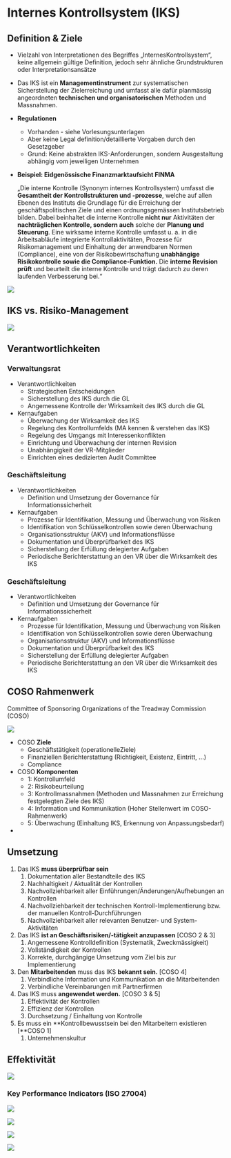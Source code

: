 # Internes Kontrollsystem \(IKS\)

## **Definition & Ziele** 

* Vielzahl von Interpretationen des Begriffes „InternesKontrollsystem“, keine allgemein gültige Definition, jedoch sehr ähnliche Grundstrukturen oder Interpretationsansätze
* Das IKS ist ein **Managementinstrument** zur systematischen Sicherstellung der Zielerreichung und umfasst alle dafür planmässig angeordneten **technischen und organisatorischen** Methoden und Massnahmen.
* **Regulationen**
  * Vorhanden - siehe Vorlesungsunterlagen
  * Aber keine Legal definition/detaillierte Vorgaben durch den Gesetzgeber
  * Grund: Keine abstrakten IKS-Anforderungen, sondern Ausgestaltung abhängig vom jeweiligen Unternehmen
* **Beispiel: Eidgenössische Finanzmarktaufsicht FINMA**

  „Die interne Kontrolle \(Synonym internes Kontrollsystem\) umfasst die **Gesamtheit der Kontrollstrukturen und -prozesse**, welche auf allen Ebenen des Instituts die Grundlage für die Erreichung der geschäftspolitischen Ziele und einen ordnungsgemässen Institutsbetrieb bilden. Dabei beinhaltet die interne Kontrolle **nicht nur** Aktivitäten der **nachträglichen Kontrolle, sondern auch** solche der **Planung und Steuerung**. Eine wirksame interne Kontrolle umfasst u. a. in die Arbeitsabläufe integrierte Kontrollaktivitäten, Prozesse für Risikomanagement und Einhaltung der anwendbaren Normen \(Compliance\), eine von der Risikobewirtschaftung **unabhängige Risikokontrolle sowie die Compliance-Funktion.** Die **interne Revision prüft** und beurteilt die interne Kontrolle und trägt dadurch zu deren laufenden Verbesserung bei.“

![](../.gitbook/assets/image%20%28126%29.png)

## IKS vs. Risiko-Management

![](../.gitbook/assets/image%20%28219%29.png)





## Verantwortlichkeiten 

### Verwaltungsrat

* Verantwortlichkeiten
  * Strategischen Entscheidungen
  * Sicherstellung des IKS durch die GL
  * Angemessene Kontrolle der Wirksamkeit des IKS durch die GL
* Kernaufgaben
  * Überwachung der Wirksamkeit des IKS
  * Regelung des Kontrollumfelds \(MA kennen & verstehen das IKS\)
  * Regelung des Umgangs mit Interessenkonflikten
  * Einrichtung und Überwachung der internen Revision
  * Unabhängigkeit der VR-Mitglieder
  * Einrichten eines dedizierten Audit Committee

### Geschäftsleitung

* Verantwortlichkeiten
  * Definition und Umsetzung der Governance für Informationssicherheit
* Kernaufgaben
  * Prozesse für Identifikation, Messung und Überwachung von Risiken
  * Identifikation von Schlüsselkontrollen sowie deren Überwachung
  * Organisationsstruktur \(AKV\) und Informationsflüsse
  * Dokumentation und Überprüfbarkeit des IKS
  * Sicherstellung der Erfüllung delegierter Aufgaben
  * Periodische Berichterstattung an den VR über die Wirksamkeit des IKS

### Geschäftsleitung

* Verantwortlichkeiten
  * Definition und Umsetzung der Governance für Informationssicherheit
* Kernaufgaben
  * Prozesse für Identifikation, Messung und Überwachung von Risiken
  * Identifikation von Schlüsselkontrollen sowie deren Überwachung
  * Organisationsstruktur \(AKV\) und Informationsflüsse
  * Dokumentation und Überprüfbarkeit des IKS
  * Sicherstellung der Erfüllung delegierter Aufgaben
  * Periodische Berichterstattung an den VR über die Wirksamkeit des IKS



## COSO Rahmenwerk

Committee of Sponsoring Organizations of the Treadway Commission \(COSO\)

![](../.gitbook/assets/image%20%28133%29.png)

* COSO **Ziele**
  * Geschäftstätigkeit \(operationelleZiele\)
  * Finanziellen Berichterstattung \(Richtigkeit, Existenz, Eintritt, ...\)
  * Compliance
* COSO **Komponenten**
  * 1: Kontrollumfeld
  * 2: Risikobeurteilung
  * 3: Kontrollmassnahmen \(Methoden und Massnahmen zur Erreichung festgelegten Ziele des IKS\)
  * 4: Information und Kommunikation \(Hoher Stellenwert im COSO-Rahmenwerk\)
  * 5: Überwachung \(Einhaltung IKS, Erkennung von Anpassungsbedarf\)
* 
## Umsetzung

1. Das IKS **muss überprüfbar sein**
   1. Dokumentation aller Bestandteile des IKS
   2. Nachhaltigkeit / Aktualität der Kontrollen
   3. Nachvollziehbarkeit aller Einführungen/Änderungen/Aufhebungen an Kontrollen
   4. Nachvollziehbarkeit der technischen Kontroll-Implementierung bzw. der manuellen Kontroll-Durchführungen
   5. Nachvollziehbarkeit aller relevanten Benutzer- und System-Aktivitäten
2. Das IKS **ist an Geschäftsrisiken/-tätigkeit anzupassen** \[COSO 2 & 3\]
   1. Angemessene Kontrolldefinition \(Systematik, Zweckmässigkeit\)
   2. Vollständigkeit der Kontrollen
   3. Korrekte, durchgängige Umsetzung vom Ziel bis zur Implementierung
3. Den **Mitarbeitenden** muss das IKS **bekannt sein.** \[COSO 4\]
   1. Verbindliche Information und Kommunikation an die Mitarbeitenden
   2. Verbindliche Vereinbarungen mit Partnerfirmen
4. Das IKS muss **angewendet werden.** \[COSO 3 & 5\]
   1. Effektivität der Kontrollen
   2. Effizienz der Kontrollen
   3. Durchsetzung / Einhaltung von Kontrolle
5. Es muss ein **Kontrollbewusstsein bei den Mitarbeitern existieren \[**COSO 1\]
   1. Unternehmenskultur



## Effektivität

![](../.gitbook/assets/image%20%28122%29.png)



### Key Performance Indicators \(ISO 27004\)

![](../.gitbook/assets/image%20%28137%29.png)

![](../.gitbook/assets/image%20%28131%29.png)

![](../.gitbook/assets/image%20%28125%29.png)

![](../.gitbook/assets/image%20%28141%29.png)

